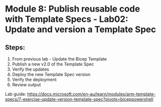 # Module 8: Publish reusable code with Template Specs  - Lab02: Update and version a Template Spec
## Steps:
1. From previous lab - Update the Bicep Template
2. Publish a new v2.0 of the Template Spec
3. Verify the updates
4. Deploy the new Template Spec version
5. Verify the deployment
6. Review output

Lab guide: https://docs.microsoft.com/en-au/learn/modules/arm-template-specs/7-exercise-update-version-template-spec?pivots=biceppowershell

